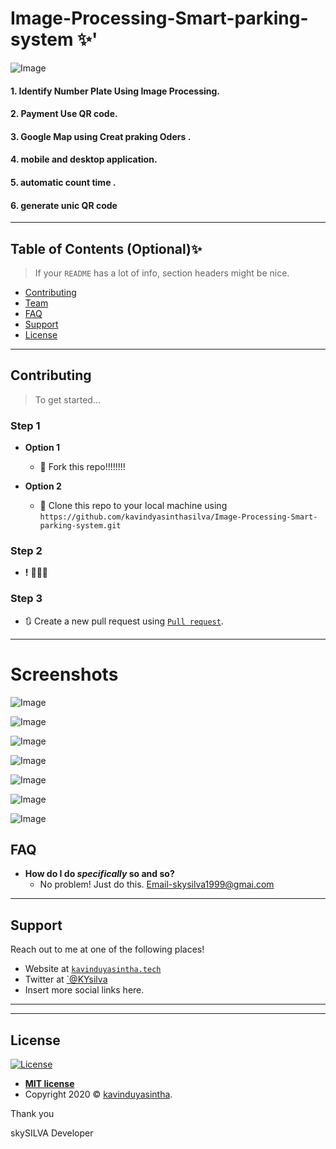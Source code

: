 # Image-Processing-Smart-parking-system ✨'


![Image](https://github.com/kavindyasinthasilva/Image-Processing-Smart-parking-system/blob/main/image/Screenshot%20(20).png)


#### 1. Identify Number Plate Using Image Processing.
#### 2. Payment Use QR code.
#### 3. Google Map using Creat praking Oders .
#### 4. mobile and desktop application.
#### 5. automatic count time .
#### 6. generate unic QR code 




---
## Table of Contents (Optional)✨

> If your `README` has a lot of info, section headers might be nice.

- [Contributing](#contributing)
- [Team](#team)
- [FAQ](#faq)
- [Support](#support)
- [License](#license)


---


## Contributing

> To get started...

### Step 1

- **Option 1**
    - 🍴 Fork this repo!!!!!!!!

- **Option 2**
    - 👯 Clone this repo to your local machine using `https://github.com/kavindyasinthasilva/Image-Processing-Smart-parking-system.git`

### Step 2

- **!** 🔨🔨🔨

### Step 3

- 🔃 Create a new pull request using <a href="https://github.com/kavindyasinthasilva/Image-Processing-Smart-parking-system.git" target="_blank">`Pull request`</a>.

---


# Screenshots

![Image](https://github.com/kavindyasinthasilva/Image-Processing-Smart-parking-system/blob/main/image/Screenshot%20(23).png)

![Image](https://github.com/kavindyasinthasilva/Image-Processing-Smart-parking-system/blob/main/image/Untitled-1.png)

![Image](https://github.com/kavindyasinthasilva/Image-Processing-Smart-parking-system/blob/main/image/Screenshot%20(31).png)

![Image](https://github.com/kavindyasinthasilva/Image-Processing-Smart-parking-system/blob/main/image/Screenshot%20(32).png)

![Image](https://github.com/kavindyasinthasilva/keells-System/blob/main/SS/Screenshot%20(343).png)

![Image](https://github.com/kavindyasinthasilva/keells-System/blob/main/SS/Screenshot%20(398).png)

![Image](https://github.com/kavindyasinthasilva/keells-System/blob/main/SS/Sc.png)







## FAQ

- **How do I do *specifically* so and so?**
    - No problem! Just do this.
    Email-skysilva1999@gmai.com

---

## Support

Reach out to me at one of the following places!

- Website at <a href="http://www.kavinduyasintha.tech/" target="_blank">`kavinduyasintha.tech`</a>
- Twitter at <a href="" target="_blank">`@KYsilva</a>
- Insert more social links here.

---


---

## License

[![License](http://img.shields.io/:license-mit-blue.svg?style=flat-square)](http://badges.mit-license.org)

- **[MIT license]()**
- Copyright 2020 © <a href="http://kavinduyasintha.info" target="_blank">kavinduyasintha</a>.

Thank you



skySILVA
Developer
